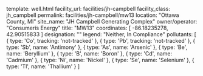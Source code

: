 template: well.html
facility_url: facilities/jh-campbell
facility_class: jh_campbell
permalink: facilities/jh-campbell/mw13
location: "Ottawa County, MI"
site_name: "JH Campbell Generating Complex"
owner/operator: "Consumerís Energy"
title: "MW13"
coordinates: [
  -86.18235278,
  42.90515833
]
designation: ""
legend: "Neither, In Compliance"
pollutants: [
  { 
    type: 'Co',
    tracking: 'not-tracked'
  },
  {
    type: 'Pb',
    tracking: 'not-tracked'
  },
  {
    type: 'Sb',
    name: 'Antimony'
  },
  {
    type: 'As',
    name: 'Arsenic'
  },
  {
    type: 'Be',
    name: 'Beryllium'
  },
  {
    type: 'B',
    name: 'Boron'
  },
  {
    type: 'Cd',
    name: 'Cadmium'
  },
  {
    type: 'Ni',
    name: 'Nickel'
  },
  {
    type: 'Se',
    name: 'Selenium'
  },
  {
    type: 'Tl',
    name: 'Thallium'
  }
]
